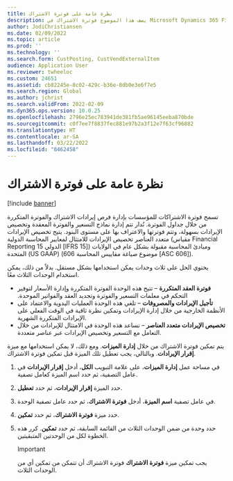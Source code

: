 ```yaml
---
title: نظرة عامة على فوترة الاشتراك
description: يصف هذا الموضوع فوترة الاشتراك في Microsoft Dynamics 365 Finance.
author: JodiChristiansen
ms.date: 02/09/2022
ms.topic: article
ms.prod: ''
ms.technology: ''
ms.search.form: CustPosting, CustVendExternalItem
audience: Application User
ms.reviewer: twheeloc
ms.custom: 24651
ms.assetid: cb82245e-8c02-429c-b36e-8db0e3e6f7e5
ms.search.region: Global
ms.author: jchrist
ms.search.validFrom: 2022-02-09
ms.dyn365.ops.version: 10.0.25
ms.openlocfilehash: 2796e25ec783941de381fb5ae96145eeba870bde
ms.sourcegitcommit: c0f7ee7f8837fec881e97b2a3f12e7f63cf96882
ms.translationtype: HT
ms.contentlocale: ar-SA
ms.lasthandoff: 03/22/2022
ms.locfileid: "8462458"
---
```

# <a name="subscription-billing-overview"></a>نظرة عامة على فوترة الاشتراك

[!include [banner](../includes/banner.md)]

تسمح فوترة الاشتراكات للمؤسسات بإدارة فرص إيرادات الاشتراك والفوترة المتكررة من خلال جداول الفوترة. تُدار تتم إدارة نماذج التسعير والفوترة المعقدة وتخصيص الإيرادات بسهولة، وتتم فوترتها والاعتراف بها على مستوى البنود. يتيح تخصيص الإيرادات متعدد العناصر تخصيص الإيرادات للامتثال لمعايير المحاسبة الدولية (مقياس Financial Reporting الدولي 15 \[IFRS 15\]) ومبادئ المحاسبة مقبولة بشكل عام في الولايات المتحدة (US GAAP)‬ (موضوع صياغة مقاييس المحاسبة 606 \[ASC 606\]).

يحتوي الحل على ثلاث وحدات يمكن استخدامها بشكل مستقل. بدلاً من ذلك، يمكن استخدام الوحدات الثلاث معًا.

- **فوترة العقد المتكررة‬‏‫** – تتيح هذه الوحدة الفوترة المتكررة وإدارة الأسعار لتوفير التحكم في معلمات التسعير والفوترة وتجديد العقد والفواتير الموحدة.
- **تأجيل الإيرادات والمصروفات** – تلغي هذه الوحدة العمليات اليدوية والاعتماد على الأنظمة الخارجية من خلال إدارة الإيرادات وتمكين نظرة ثاقبة في الوقت الفعلي على الإيرادات المتكررة الشهرية.
- **تخصيص الإيرادات متعدد العناصر** – تساعد هذه الوحدة في الامتثال للإيرادات من خلال التعامل مع التسعير وتخصيص الإيرادات عبر عناصر متعددة.

يتم تمكين فوترة الاشتراك من خلال **إدارة الميزات**. ومع ذلك، لا يمكن استخدامها مع ميزة **إقرار الإيرادات‬**. وبالتالي، يجب تعطيل تلك الميزة قبل تمكين فوترة الاشتراك.

1. في مساحة عمل **إدارة الميزات**، على علامة التبويب **الكل**، أدخل **إقرار الإيرادات** في عامل التصفية، ثم حدد اسم الميزة كعامل تصفية.
2. حدد الميزة **إقرار الإيرادات**، ثم حدد **تعطيل‏‎**.
3. في عامل تصفية **اسم الميزة**، أدخل **فوترة الاشتراك**، ثم حدد عامل تصفية الوحدة.
4. حدد ميزة **فوترة الاشتراك**، ثم حدد **تمكين**.
5. حدد وحدة من ضمن الوحدات الثلاث من القائمة السابقة، ثم حدد **تمكين**. كرر هذه الخطوة لكل من الوحدتين المتبقيتين.

    > [!IMPORTANT]
    > يجب تمكين ميزة **فوترة الاشتراك** فوترة الاشتراك أن تتمكن من تمكين أي من الوحدات الثلاث.
